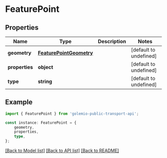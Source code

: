 # FeaturePoint


## Properties

Name | Type | Description | Notes
------------ | ------------- | ------------- | -------------
**geometry** | [**FeaturePointGeometry**](FeaturePointGeometry.md) |  | [default to undefined]
**properties** | **object** |  | [default to undefined]
**type** | **string** |  | [default to undefined]

## Example

```typescript
import { FeaturePoint } from 'golemio-public-transport-api';

const instance: FeaturePoint = {
    geometry,
    properties,
    type,
};
```

[[Back to Model list]](../README.md#documentation-for-models) [[Back to API list]](../README.md#documentation-for-api-endpoints) [[Back to README]](../README.md)
